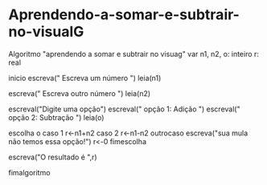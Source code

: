# Aprendendo-a-somar-e-subtrair-no-visualG
 Algoritmo "aprendendo a somar e subtrair no visuag"
 var
  n1, n2, o: inteiro
  r: real

inicio
  escreva(" Escreva um número ")
  leia(n1)

  escreva(" Escreva outro número ")
  leia(n2)

  escreval("Digite uma opção")
  escreval(" opção 1: Adição ")
  escreval(" opção 2: Subtração ")
  leia(o)

  escolha o
    caso 1
      r<-n1+n2
    caso 2
      r<-n1-n2
    outrocaso
      escreva("sua mula não temos essa opção!")
      r<-0
    fimescolha

  escreva("O resultado é ",r)

fimalgoritmo

